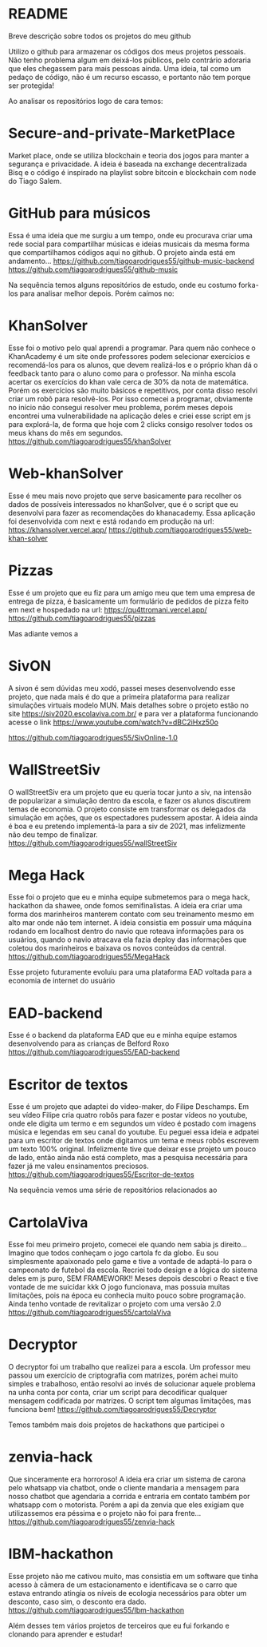 # README
Breve descrição sobre todos os projetos do meu github


Utilizo o github para armazenar os códigos dos meus projetos pessoais. Não tenho problema algum em deixá-los públicos, pelo contrário adoraria que eles chegassem para mais pessoas ainda. Uma ideia, tal como um pedaço de código, não é um recurso escasso, e portanto não tem porque ser protegida!



Ao analisar os repositórios logo de cara temos:

# Secure-and-private-MarketPlace
Market place, onde se utiliza blockchain e teoria dos jogos para manter a segurança e privacidade. A ideia é baseada na exchange decentralizada Bisq e o código é inspirado na playlist sobre bitcoin e blockchain com node do Tiago Salem.


# GitHub para músicos
Essa é uma ideia que me surgiu a um tempo, onde eu procurava criar uma rede social para compartilhar músicas e ideias musicais da mesma forma que compartilhamos códigos aqui no github. O projeto ainda está em andamento...
https://github.com/tiagoarodrigues55/github-music-backend
https://github.com/tiagoarodrigues55/github-music

Na sequência temos alguns repositórios de estudo, onde eu costumo forka-los para analisar melhor depois. Porém caímos no:

# KhanSolver
Esse foi o motivo pelo qual aprendi a programar. Para quem não conhece o KhanAcademy é um site onde professores podem selecionar exercícios e recomendá-los para os alunos, que devem realizá-los e o próprio khan dá o feedback tanto para o aluno como para o professor. Na minha escola acertar os exercícios do khan vale cerca de 30% da nota de matemática. Porém os exercícios são muito básicos e repetitivos, por conta disso resolvi criar um robô para resolvê-los. Por isso comecei a programar, obviamente no início não consegui resolver meu problema, porém meses depois encontrei uma vulnerabilidade na aplicação deles e criei esse script em js para explorá-la, de forma que hoje com 2 clicks consigo resolver todos os meus khans do mês em segundos.
https://github.com/tiagoarodrigues55/khanSolver

# Web-khanSolver
Esse é meu mais novo projeto que serve basicamente para recolher os dados de possíveis interessados no khanSolver, que é o script que eu desenvolvi para fazer as recomendações do khanacademy. Essa aplicação foi desenvolvida com next e está rodando em produção na url: https://khansolver.vercel.app/
https://github.com/tiagoarodrigues55/web-khan-solver

# Pizzas
Esse é um projeto que eu fiz para um amigo meu que tem uma empresa de entrega de pizza, é basicamente um formulário de pedidos de pizza feito em next e hospedado na url: https://qu4ttromani.vercel.app/
https://github.com/tiagoarodrigues55/pizzas


Mas adiante vemos a 

# SivON
A sivon é sem dúvidas meu xodó, passei meses desenvolvendo esse projeto, que nada mais é do que a primeira plataforma para realizar simulações virtuais modelo MUN. Mais detalhes sobre o projeto estão no site https://siv2020.escolaviva.com.br/ e para ver a plataforma funcionando acesse o link https://www.youtube.com/watch?v=dBC2iHxz50o

https://github.com/tiagoarodrigues55/SivOnline-1.0

# WallStreetSiv
O wallStreetSiv era um projeto que eu queria tocar junto a siv, na intensão de popularizar a simulação dentro da escola, e fazer os alunos discutirem temas de economia. O projeto consiste em transformar os delegados da simulação em ações, que os espectadores pudessem apostar. A ideia ainda é boa e eu pretendo implementá-la para a siv de 2021, mas infelizmente não deu tempo de finalizar.
https://github.com/tiagoarodrigues55/wallStreetSiv


# Mega Hack
Esse foi o projeto que eu e minha equipe submetemos para o mega hack, hackathon da shawee, onde fomos semifinalistas. A ideia era criar uma forma dos marinheiros manterem contato com seu treinamento mesmo em alto mar onde não tem internet. A ideia consistia em possuir uma máquina rodando em localhost dentro do navio que roteava informações para os usuários, quando o navio atracava ela fazia deploy das informações que coletou dos marinheiros e baixava os novos conteúdos da central.
https://github.com/tiagoarodrigues55/MegaHack

Esse projeto futuramente evoluiu para uma plataforma EAD voltada para a economia de internet do usuário
# EAD-backend
Esse é o backend da plataforma EAD que eu e minha equipe estamos desenvolvendo para as crianças de Belford Roxo
https://github.com/tiagoarodrigues55/EAD-backend

# Escritor de textos
Esse é um projeto que adaptei do video-maker, do Filipe Deschamps. Em seu vídeo Filipe cria quatro robôs para fazer e postar vídeos no youtube, onde ele digita um termo e em segundos um vídeo é postado com imagens música e legendas em seu canal do youtube. Eu peguei essa ideia e adpatei para um escritor de textos onde digitamos um tema e meus robôs escrevem um texto 100% original. Infelizmente tive que deixar esse projeto um pouco de lado, então ainda não está completo, mas a pesquisa necessária para fazer já me valeu ensinamentos preciosos.
https://github.com/tiagoarodrigues55/Escritor-de-textos

Na sequência vemos uma série de repositórios relacionados ao 

# CartolaViva
Esse foi meu primeiro projeto, comecei ele quando nem sabia js direito... Imagino que todos conheçam o jogo cartola fc da globo. Eu sou simplesmente apaixonado pelo game e tive a vontade de adaptá-lo para o campeonato de futebol da escola. Recriei todo design e a lógica do sistema deles em js puro, SEM FRAMEWORK!! Meses depois descobri o React e tive vontade de me suicidar kkk O jogo funcionava, mas possuia muitas limitações, pois na época eu conhecia muito pouco sobre programação. Ainda tenho vontade de revitalizar o projeto com uma versão 2.0
https://github.com/tiagoarodrigues55/cartolaViva

# Decryptor
O decryptor foi um trabalho que realizei para a escola. Um professor meu passou um exercício de criptografia com matrizes, porém achei muito simples e trabalhoso, então resolvi ao invés de solucionar aquele problema na unha conta por conta, criar um script para decodificar qualquer mensagem codificada por matrizes. O script tem algumas limitações, mas funciona bem!
https://github.com/tiagoarodrigues55/Decryptor

Temos também mais dois projetos de hackathons que participei o 
# zenvia-hack
Que sinceramente era horroroso! A ideia era criar um sistema de carona pelo whatsapp via chatbot, onde o cliente mandaria a mensagem para nosso chatbot que agendaria a corrida e entraria em contato também por whatsapp com o motorista. Porém a api da zenvia que eles exigiam que utilizassemos era péssima e o projeto não foi para frente...
https://github.com/tiagoarodrigues55/zenvia-hack

# IBM-hackathon
Esse projeto não me cativou muito, mas consistia em um software que tinha acesso à cãmera de um estacionamento e identificava se o carro que estava entrando atingia os níveis de ecologia necessários para obter um desconto, caso sim, o desconto era dado.
https://github.com/tiagoarodrigues55/Ibm-hackathon



Além desses tem vários projetos de terceiros que eu fui forkando e clonando para aprender e estudar!
